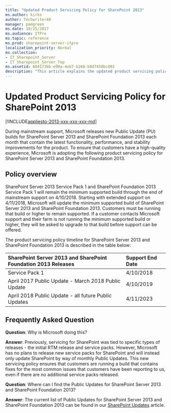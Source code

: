 ```yaml
---
title: "Updated Product Servicing Policy for SharePoint 2013"
ms.author: kirks
author: Techwriter40
manager: pamgreen
ms.date: 10/25/2017
ms.audience: ITPro
ms.topic: reference
ms.prod: sharepoint-server-itpro
localization_priority: Normal
ms.collection:
- IT_Sharepoint_Server
- IT_Sharepoint_Server_Top
ms.assetid: 684173bb-e90a-4eb7-b268-b8d7458bc802
description: "This article explains the updated product servicing policy of SharePoint."
---
```


# Updated Product Servicing Policy for SharePoint 2013

[!INCLUDE[appliesto-2013-xxx-xxx-xxx-md](../includes/appliesto-2013-xxx-xxx-xxx-md.md)] 
  
During mainstream support, Microsoft releases new Public Update (PU) builds for SharePoint Server 2013 and SharePoint Foundation 2013 each month that contain the latest functionality, performance, and stability improvements for the product. To ensure that customers have a high-quality experience, Microsoft is adopting the following product servicing policy for SharePoint Server 2013 and SharePoint Foundation 2013.
  
## Policy overview

SharePoint Server 2013 Service Pack 1 and SharePoint Foundation 2013 Service Pack 1 will remain the minimum supported build through the end of mainstream support on 4/10/2018. Starting with extended support on 4/11/2018, Microsoft will update the minimum supported build of SharePoint Server 2013 and SharePoint Foundation 2013. Customers must be running that build or higher to remain supported. If a customer contacts Microsoft support and their farm is not running the minimum supported build or higher, they will be asked to upgrade to that build before support can be offered.
  
The product servicing policy timeline for SharePoint Server 2013 and SharePoint Foundation 2013 is described in the table below:
  
|**SharePoint Server 2013 and SharePoint Foundation 2013 Releases**|**Support End Date**|
|:-----|:-----|
|Service Pack 1  <br/> |4/10/2018  <br/> |
|April 2017 Public Update - March 2018 Public Update  <br/> |4/10/2019  <br/> |
|April 2018 Public Update - all future Public Updates  <br/> |4/11/2023  <br/> |
   
## Frequently Asked Question

 **Question**: Why is Microsoft doing this? 
  
 **Answer**: Previously, servicing for SharePoint was tied to specific types of releases - the initial RTM release and service packs. However, Microsoft has no plans to release new service packs for SharePoint and will instead only update SharePoint by way of monthly Public Updates. This new servicing policy ensures that customers are running a build that contains fixes for the most common issues that customers have been reporting to us, even if there are no additional service packs released. 
  
 **Question**: Where can I find the Public Updates for SharePoint Server 2013 and SharePoint Foundation 2013? 
  
 **Answer**: The current list of Public Updates for SharePoint Server 2013 and SharePoint Foundation 2013 can be found in our [SharePoint Updates](/officeupdates/sharepoint-updates) article. 
  

